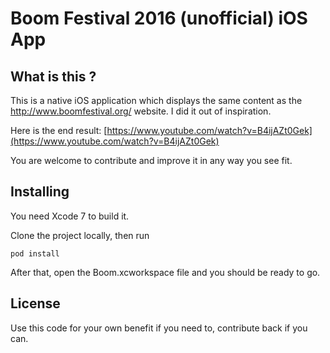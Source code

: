 
# Boom Festival 2016 (unofficial) iOS App

## What is this ?

This is a native iOS application which displays the same content as the http://www.boomfestival.org/ website.
I did it out of inspiration.

Here is the end result: [https://www.youtube.com/watch?v=B4ijAZt0Gek](https://www.youtube.com/watch?v=B4ijAZt0Gek)

You are welcome to contribute and improve it in any way you see fit. 

## Installing 

You need Xcode 7 to build it. 

Clone the project locally, then run 

	pod install

After that, open the Boom.xcworkspace file and you should be ready to go.


## License

Use this code for your own benefit if you need to, contribute back if you can.






